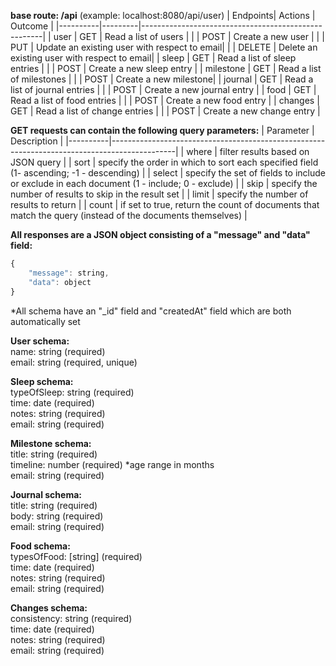 **base route: /api**
(example: localhost:8080/api/user)
| Endpoints| Actions | Outcome                                    |
|----------|---------|-----------------------------------------------------|
| user    | GET     | Read a list of users                        |
|          | POST    | Create a new user |
|          | PUT    | Update an existing user with respect to email|
|          | DELETE    | Delete an existing user with respect to email|
| sleep    | GET     | Read a list of sleep entries |
|          | POST    | Create a new sleep entry |
| milestone    | GET     | Read a list of milestones |
|          | POST    | Create a new milestone|
| journal    | GET     | Read a list of journal entries |
|          | POST    | Create a new journal entry |
| food    | GET     | Read a list of food entries |
|          | POST    | Create a new food entry |
| changes    | GET     | Read a list of change entries |
|          | POST    | Create a new change entry |

**GET requests can contain the following query parameters:**
| Parameter | Description                                                                                  |
|----------|----------------------------------------------------------------------------------------------|
| where    | filter results based on JSON query                                                           |
| sort     | specify the order in which to sort each specified field  (1- ascending; -1 - descending)     |
| select   | specify the set of fields to include or exclude in each document  (1 - include; 0 - exclude) |
| skip     | specify the number of results to skip in the result set               |
| limit    | specify the number of results to return                  |
| count    | if set to true, return the count of documents that match the query (instead of the documents themselves)                    |

**All responses are a JSON object consisting of a "message" and "data" field:**
```javascript
{
    "message": string,
    "data": object
}
```
*All schema have an "_id" field and "createdAt" field which are both automatically set

**User schema:**<br />
name: string (required)<br />
email: string (required, unique)<br />

**Sleep schema:**<br />
typeOfSleep: string (required)<br />
time: date (required)<br />
notes: string (required)<br />
email: string (required)<br />

**Milestone schema:**<br />
title: string (required)<br />
timeline: number (required) *age range in months<br />
email: string (required)<br />

**Journal schema:**<br />
title: string (required)<br />
body: string (required)<br />
email: string (required)<br />

**Food schema:**<br />
typesOfFood: [string] (required)<br />
time: date (required)<br />
notes: string (required)<br />
email: string (required)<br />

**Changes schema:**<br />
consistency: string (required)<br />
time: date (required)<br />
notes: string (required)<br />
email: string (required)<br />